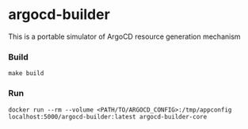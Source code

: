 # argocd-builder
This is a portable simulator of ArgoCD resource generation mechanism

### Build

```
make build
```


### Run

```
docker run --rm --volume <PATH/TO/ARGOCD_CONFIG>:/tmp/appconfig localhost:5000/argocd-builder:latest argocd-builder-core
```

